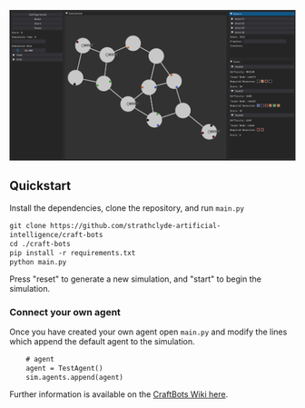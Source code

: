 ![Screenshot of Craftbots simulation](/screenshot.png)

## Quickstart

Install the dependencies, clone the repository, and run `main.py`
```
git clone https://github.com/strathclyde-artificial-intelligence/craft-bots
cd ./craft-bots
pip install -r requirements.txt
python main.py
```

Press "reset" to generate a new simulation, and "start" to begin the simulation.

### Connect your own agent

Once you have created your own agent open `main.py` and modify the lines which append the default agent to the simulation.
```
    # agent
    agent = TestAgent()
    sim.agents.append(agent)
```

Further information is available on the [CraftBots Wiki here](https://github.com/strathclyde-artificial-intelligence/craft-bots/wiki).
